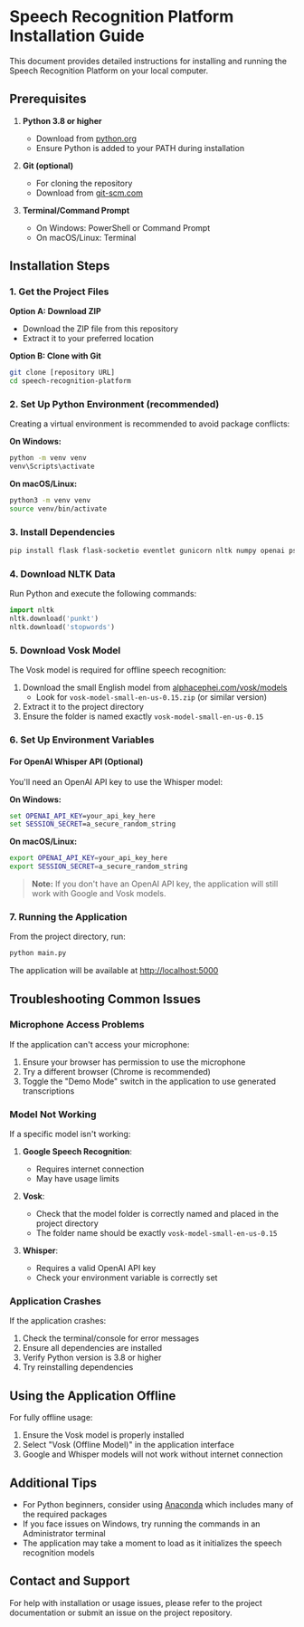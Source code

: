 # Speech Recognition Platform Installation Guide

This document provides detailed instructions for installing and running the Speech Recognition Platform on your local computer.

## Prerequisites

1. **Python 3.8 or higher**
   - Download from [python.org](https://www.python.org/downloads/)
   - Ensure Python is added to your PATH during installation

2. **Git (optional)**
   - For cloning the repository
   - Download from [git-scm.com](https://git-scm.com/downloads)

3. **Terminal/Command Prompt**
   - On Windows: PowerShell or Command Prompt
   - On macOS/Linux: Terminal

## Installation Steps

### 1. Get the Project Files

**Option A: Download ZIP**
- Download the ZIP file from this repository
- Extract it to your preferred location

**Option B: Clone with Git**
```bash
git clone [repository URL]
cd speech-recognition-platform
```

### 2. Set Up Python Environment (recommended)

Creating a virtual environment is recommended to avoid package conflicts:

**On Windows:**
```bash
python -m venv venv
venv\Scripts\activate
```

**On macOS/Linux:**
```bash
python3 -m venv venv
source venv/bin/activate
```

### 3. Install Dependencies

```bash
pip install flask flask-socketio eventlet gunicorn nltk numpy openai psycopg2-binary speechrecognition textblob trafilatura vosk whisper email-validator
```

### 4. Download NLTK Data

Run Python and execute the following commands:

```python
import nltk
nltk.download('punkt')
nltk.download('stopwords')
```

### 5. Download Vosk Model

The Vosk model is required for offline speech recognition:

1. Download the small English model from [alphacephei.com/vosk/models](https://alphacephei.com/vosk/models)
   - Look for `vosk-model-small-en-us-0.15.zip` (or similar version)
2. Extract it to the project directory 
3. Ensure the folder is named exactly `vosk-model-small-en-us-0.15`

### 6. Set Up Environment Variables

#### For OpenAI Whisper API (Optional)

You'll need an OpenAI API key to use the Whisper model:

**On Windows:**
```cmd
set OPENAI_API_KEY=your_api_key_here
set SESSION_SECRET=a_secure_random_string
```

**On macOS/Linux:**
```bash
export OPENAI_API_KEY=your_api_key_here
export SESSION_SECRET=a_secure_random_string
```

> **Note:** If you don't have an OpenAI API key, the application will still work with Google and Vosk models.

### 7. Running the Application

From the project directory, run:

```bash
python main.py
```

The application will be available at [http://localhost:5000](http://localhost:5000)

## Troubleshooting Common Issues

### Microphone Access Problems

If the application can't access your microphone:

1. Ensure your browser has permission to use the microphone
2. Try a different browser (Chrome is recommended)
3. Toggle the "Demo Mode" switch in the application to use generated transcriptions

### Model Not Working

If a specific model isn't working:

1. **Google Speech Recognition**:
   - Requires internet connection
   - May have usage limits

2. **Vosk**:
   - Check that the model folder is correctly named and placed in the project directory
   - The folder name should be exactly `vosk-model-small-en-us-0.15`

3. **Whisper**:
   - Requires a valid OpenAI API key
   - Check your environment variable is correctly set

### Application Crashes

If the application crashes:

1. Check the terminal/console for error messages
2. Ensure all dependencies are installed
3. Verify Python version is 3.8 or higher
4. Try reinstalling dependencies

## Using the Application Offline

For fully offline usage:

1. Ensure the Vosk model is properly installed
2. Select "Vosk (Offline Model)" in the application interface
3. Google and Whisper models will not work without internet connection

## Additional Tips

- For Python beginners, consider using [Anaconda](https://www.anaconda.com/products/individual) which includes many of the required packages
- If you face issues on Windows, try running the commands in an Administrator terminal
- The application may take a moment to load as it initializes the speech recognition models

## Contact and Support

For help with installation or usage issues, please refer to the project documentation or submit an issue on the project repository.